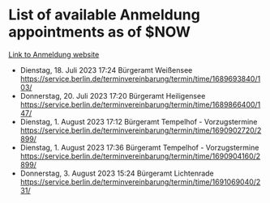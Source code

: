 # List of available Anmeldung appointments as of $NOW
[Link to Anmeldung website](https://service.berlin.de/terminvereinbarung/termin/tag.php?termin=1&anliegen[]=120686&dienstleisterlist=122210,122217,327316,122219,327312,122227,327314,122231,327346,122243,327348,122254,122252,329742,122260,329745,122262,329748,122271,327278,122273,327274,122277,327276,330436,122280,327294,122282,327290,122284,327292,122291,327270,122285,327266,122286,327264,122296,327268,150230,329760,122297,327286,122294,327284,122312,329763,122314,329775,122304,327330,122311,327334,122309,327332,317869,122281,327352,122279,329772,122283,122276,327324,122274,327326,122267,329766,122246,327318,122251,327320,122257,327322,122208,327298,122226,327300&herkunft=http%3A%2F%2Fservice.berlin.de%2Fdienstleistung%2F120686%2F)
- Dienstag, 18. Juli 2023 17:24 Bürgeramt Weißensee https://service.berlin.de/terminvereinbarung/termin/time/1689693840/103/
- Donnerstag, 20. Juli 2023 17:20 Bürgeramt Heiligensee https://service.berlin.de/terminvereinbarung/termin/time/1689866400/147/
- Dienstag, 1. August 2023 17:12 Bürgeramt Tempelhof - Vorzugstermine https://service.berlin.de/terminvereinbarung/termin/time/1690902720/2899/
- Dienstag, 1. August 2023 17:36 Bürgeramt Tempelhof - Vorzugstermine https://service.berlin.de/terminvereinbarung/termin/time/1690904160/2899/
- Donnerstag, 3. August 2023 15:24 Bürgeramt Lichtenrade https://service.berlin.de/terminvereinbarung/termin/time/1691069040/231/
